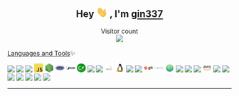 


<h2 align="center">Hey <img src="hi.gif" width="25"> , I'm <a href="https://gin337.github.io/profile/">gin337</a></h2>
<p align="center"> 
  Visitor count<br>
  <img src="https://profile-counter.glitch.me/gin337/count.svg" />
  
  <p align="center"> 
    
  <a  href="gin1.xyz">Languages and Tools<a/>✨<br>
 
[<code><img height="20" src="https://upload.wikimedia.org/wikipedia/commons/6/61/HTML5_logo_and_wordmark.svg"></code>](https://de.wikipedia.org/wiki/HTML5)
[<code><img height="20" src="https://upload.wikimedia.org/wikipedia/commons/d/d5/CSS3_logo_and_wordmark.svg"></code>](https://de.wikipedia.org/wiki/Cascading_Style_Sheets)
[<code><img height="20" src="https://upload.wikimedia.org/wikipedia/commons/9/96/Sass_Logo_Color.svg"></code>](https://de.wikipedia.org/wiki/Sass_(Stylesheet-Sprache))
[<code><img height="20" src="https://raw.githubusercontent.com/github/explore/80688e429a7d4ef2fca1e82350fe8e3517d3494d/topics/javascript/javascript.png"></code>](https://www.javascript.com/)
[<code><img height="20" src="https://raw.githubusercontent.com/github/explore/80688e429a7d4ef2fca1e82350fe8e3517d3494d/topics/nodejs/nodejs.png"></code>](https://nodejs.org/)
[<code><img height="20" src="https://raw.githubusercontent.com/github/explore/80688e429a7d4ef2fca1e82350fe8e3517d3494d/topics/php/php.png"></code>](https://www.php.net/)
 [<code><img height="20" src="https://raw.githubusercontent.com/github/explore/80688e429a7d4ef2fca1e82350fe8e3517d3494d/topics/bash/bash.png"></code>](https://www.gnu.org/software/bash/)
[<code><img height="20" src="https://raw.githubusercontent.com/github/explore/80688e429a7d4ef2fca1e82350fe8e3517d3494d/topics/csharp/csharp.png"></code>](https://docs.microsoft.com/en-us/dotnet/csharp/)
[<code><img height="20" src="https://cdn.iconscout.com/icon/free/png-256/nginx-3521604-2945048.png"></code>](https://www.nginx.com/)
[<code><img height="20" src="https://upload.wikimedia.org/wikipedia/commons/thumb/1/10/Apache_HTTP_server_logo_%282019-present%29.svg/1200px-Apache_HTTP_server_logo_%282019-present%29.svg.png"></code>](https://httpd.apache.org/)
[<code><img height="20" src="https://raw.githubusercontent.com/github/explore/80688e429a7d4ef2fca1e82350fe8e3517d3494d/topics/mysql/mysql.png"></code>](https://www.mysql.com/)
[<code><img height="20" src="https://raw.githubusercontent.com/github/explore/80688e429a7d4ef2fca1e82350fe8e3517d3494d/topics/linux/linux.png"></code>](https://www.linux.org/)
[<code><img height="20" src="https://upload.wikimedia.org/wikipedia/commons/thumb/4/4a/Debian-OpenLogo.svg/800px-Debian-OpenLogo.svg.png"></code>](https://www.debian.org/)
[<code><img height="20" src="https://cdn-icons-png.flaticon.com/512/5969/5969039.png"></code>](https://www.centos.org/)
[<code><img height="20" src="https://raw.githubusercontent.com/github/explore/80688e429a7d4ef2fca1e82350fe8e3517d3494d/topics/git/git.png"></code>](https://github.com/)
[<code><img height="20" src="https://raw.githubusercontent.com/github/explore/80688e429a7d4ef2fca1e82350fe8e3517d3494d/topics/express/express.png"></code>](https://expressjs.com/)
[<code><img height="20" src="https://raw.githubusercontent.com/github/explore/80688e429a7d4ef2fca1e82350fe8e3517d3494d/topics/atom/atom.png"></code>](https://atom.io/)
[<code><img height="20" src="https://code.visualstudio.com/assets/favicon.ico"></code>](https://code.visualstudio.com/)
[<code><img height="22" src="https://img.icons8.com/fluency/344/visual-studio.png"></code>](https://visualstudio.microsoft.com/de/)
[<code><img height="20" src="https://img.icons8.com/color/344/webstorm.png"></code>](https://www.jetbrains.com/de-de/webstorm/)
[<code><img height="20" src="https://raw.githubusercontent.com/github/explore/80688e429a7d4ef2fca1e82350fe8e3517d3494d/topics/aws/aws.png"></code>](https://aws.amazon.com/)
[<code><img height="20" src="https://camo.githubusercontent.com/92ec9eb7eeab7db4f5919e3205918918c42e6772562afb4112a2909c1aaaa875/68747470733a2f2f6173736574732e76657263656c2e636f6d2f696d6167652f75706c6f61642f76313630373535343338352f7265706f7369746f726965732f6e6578742d6a732f6e6578742d6c6f676f2e706e67"></code>](https://nextjs.org/)
[<code><img height="20" src="https://upload.wikimedia.org/wikipedia/commons/a/a7/React-icon.svg"></code>](https://reactjs.org/)
[<code><img height="20" src="https://upload.wikimedia.org/wikipedia/commons/a/a7/React-icon.svg"></code>](https://reactnative.dev/)
[<code><img height="20" src="https://mobaxterm.mobatek.net/img/moba/xterm_logo.png"></code>](https://mobaxterm.mobatek.net/)
[<code><img height="20" src="https://cdn-icons-png.flaticon.com/512/873/873107.png"></code>](https://azure.microsoft.com/)
[<code><img height="20" src="https://cdn-icons-png.flaticon.com/512/5969/5969059.png"></code>](https://www.docker.com/)
[<code><img height="20" src="https://cdn-icons.flaticon.com/png/512/5627/premium/5627123.png?token=exp=1654742912~hmac=766f65ab29f85439c652912349401e79"></code>](https://www.vmware.com/)


</p>




-----

